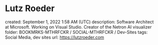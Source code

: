 # Lutz Roeder

created: September 1, 2022 1:58 AM (UTC)
description: Software Architect at Microsoft. Working on Visual Studio. Creator of the Netron AI visualizer
folder: BOOKMRKS-MTHRFCKR / SOCIAL-MTHRFCKR / Dev-Sites
tags: Social Media, dev sites
url: https://lutzroeder.com